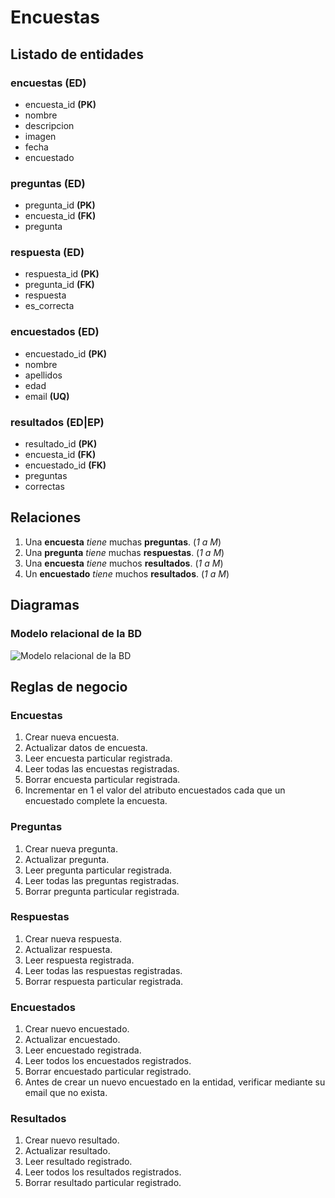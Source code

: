# Encuestas

## Listado de entidades

### encuestas **(ED)**

- encuesta_id **(PK)**
- nombre
- descripcion
- imagen 
- fecha
- encuestado

### preguntas **(ED)**

- pregunta_id **(PK)**
- encuesta_id **(FK)**
- pregunta

### respuesta **(ED)**

- respuesta_id **(PK)**
- pregunta_id **(FK)**
- respuesta
- es_correcta

### encuestados **(ED)**

- encuestado_id **(PK)**
- nombre
- apellidos
- edad
- email **(UQ)**

### resultados **(ED|EP)**

- resultado_id **(PK)**
- encuesta_id **(FK)**
- encuestado_id **(FK)**
- preguntas
- correctas

## Relaciones

1. Una **encuesta** _tiene_ muchas **preguntas**. (_1 a M_)
1. Una **pregunta**  _tiene_ muchas **respuestas**. (_1 a M_)  
1. Una **encuesta**  _tiene_ muchos **resultados**. (_1 a M_) 
1. Un **encuestado**  _tiene_ muchos **resultados**. (_1 a M_) 

## Diagramas

### Modelo relacional de la BD

![Modelo relacional de la BD](./EncuestasModeloRelacional.jpg)

## Reglas de negocio

### Encuestas

1. Crear nueva encuesta.
1. Actualizar datos de encuesta.
1. Leer encuesta particular registrada.
1. Leer todas las encuestas registradas.
1. Borrar encuesta particular registrada.
1. Incrementar en 1 el valor del atributo encuestados cada que un encuestado complete la encuesta.

### Preguntas

1. Crear nueva pregunta.
1. Actualizar pregunta.
1. Leer pregunta particular registrada.
1. Leer todas las preguntas registradas.
1. Borrar pregunta particular registrada.

### Respuestas

1. Crear nueva respuesta.
1. Actualizar respuesta.
1. Leer respuesta registrada.
1. Leer todas las respuestas registradas.
1. Borrar respuesta particular registrada.

### Encuestados

1. Crear nuevo encuestado.
1. Actualizar encuestado.
1. Leer encuestado registrada.
1. Leer todos los encuestados registrados.
1. Borrar encuestado particular registrado.
1. Antes de crear un nuevo encuestado en la entidad, verificar mediante su email que no exista.

### Resultados

1. Crear nuevo resultado.
1. Actualizar resultado.
1. Leer resultado registrado.
1. Leer todos los resultados registrados.
1. Borrar resultado particular registrado.